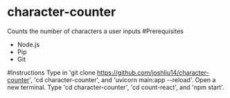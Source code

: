 # character-counter
Counts the number of characters a user inputs
#Prerequisites
- Node.js
- Pip
- Git

#Instructions
Type in 'git clone https://github.com/joshliu14/character-counter', 'cd character-counter', and 'uvicorn main:app --reload'.
Open a new terminal.
Type 'cd character-counter', 'cd count-react', and 'npm start'.
